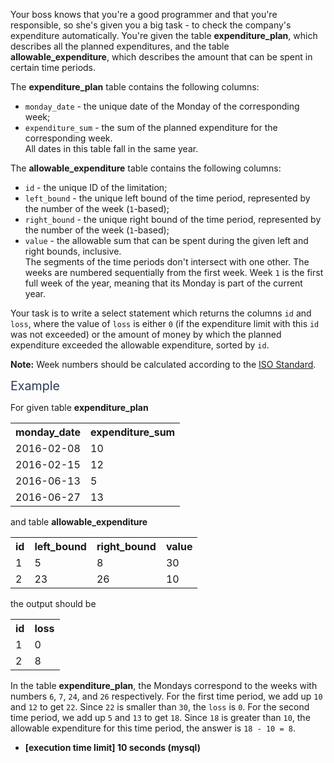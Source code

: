 <p>Your boss knows that you're a good programmer and that you're responsible, so she's given you a big task - to check the company's expenditure automatically. You're given the table <strong>expenditure_plan</strong>, which describes all the planned expenditures, and the table <strong>allowable_expenditure</strong>, which describes the amount that can be spent in certain time periods.</p>
<p>The <strong>expenditure_plan</strong> table contains the following columns:</p>
<ul>
<li><code>monday_date</code> - the unique date of the Monday of the corresponding week;</li>
<li><code>expenditure_sum</code> - the sum of the planned expenditure for the corresponding week.<br />
All dates in this table fall in the same year.</li>
</ul>
<p>The <strong>allowable_expenditure</strong> table contains the following columns:</p>
<ul>
<li><code>id</code> - the unique ID of the limitation;</li>
<li><code>left_bound</code> - the unique left bound of the time period, represented by the number of the week (<code>1</code>-based);</li>
<li><code>right_bound</code> - the unique right bound of the time period, represented by the number of the week (<code>1</code>-based);</li>
<li><code>value</code> - the allowable sum that can be spent during the given left and right bounds, inclusive.<br />
The segments of the time periods don't intersect with one other. The weeks are numbered sequentially from the first week. Week <code>1</code> is the first full week of the year, meaning that its Monday is part of the current year.</li>
</ul>
<p>Your task is to write a select statement which returns the columns <code>id</code> and <code>loss</code>, where the value of <code>loss</code> is either <code>0</code> (if the expenditure limit with this <code>id</code> was not exceeded) or the amount of money by which the planned expenditure exceeded the allowable expenditure, sorted by <code>id</code>.</p>
<p><strong>Note:</strong> Week numbers should be calculated according to the <a href="https://en.wikipedia.org/wiki/Week#Week_numbering" target="_blank">ISO Standard</a>.</p>
<p><span class="markdown--header" style="color:#2b3b52;font-size:1.4em">Example</span></p>
<p>For given table <strong>expenditure_plan</strong></p>
<table>
<tr>
<th>monday_date</th>
<th>expenditure_sum</th>
</tr>
<tr>
<td>2016-02-08</td>
<td>10</td>
</tr>
<tr>
<td>2016-02-15</td>
<td>12</td>
</tr>
<tr>
<td>2016-06-13</td>
<td>5</td>
</tr>
<tr>
<td>2016-06-27</td>
<td>13</td>
</tr>
</table>
<p>and table <strong>allowable_expenditure</strong></p>
<table>
<tr>
<th>id</th>
<th>left_bound</th>
<th>right_bound</th>
<th>value</th>
</tr>
<tr>
<td>1</td>
<td>5</td>
<td>8</td>
<td>30</td>
</tr>
<tr>
<td>2</td>
<td>23</td>
<td>26</td>
<td>10</td>
</tr>
</table>
<p>the output should be</p>
<table>
<tr>
<th>id</th>
<th>loss</th>
</tr>
<tr>
<td>1</td>
<td>0</td>
</tr>
<tr>
<td>2</td>
<td>8</td>
</tr>
</table>
<p>In the table <strong>expenditure_plan</strong>, the Mondays correspond to the weeks with numbers <code>6</code>, <code>7</code>, <code>24</code>, and <code>26</code> respectively. For the first time period, we add up <code>10</code> and <code>12</code> to get <code>22</code>. Since <code>22</code> is smaller than <code>30</code>, the <code>loss</code> is <code>0</code>. For the second time period, we add up <code>5</code> and <code>13</code> to get <code>18</code>. Since <code>18</code> is greater than <code>10</code>, the allowable expenditure for this time period, the answer is <code>18 - 10 = 8</code>.</p>
<ul>
<li><strong>[execution time limit] 10 seconds (mysql)</strong></li>
</ul>
